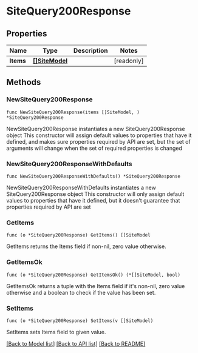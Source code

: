 # SiteQuery200Response

## Properties

Name | Type | Description | Notes
------------ | ------------- | ------------- | -------------
**Items** | [**[]SiteModel**](SiteModel.md) |  | [readonly] 

## Methods

### NewSiteQuery200Response

`func NewSiteQuery200Response(items []SiteModel, ) *SiteQuery200Response`

NewSiteQuery200Response instantiates a new SiteQuery200Response object
This constructor will assign default values to properties that have it defined,
and makes sure properties required by API are set, but the set of arguments
will change when the set of required properties is changed

### NewSiteQuery200ResponseWithDefaults

`func NewSiteQuery200ResponseWithDefaults() *SiteQuery200Response`

NewSiteQuery200ResponseWithDefaults instantiates a new SiteQuery200Response object
This constructor will only assign default values to properties that have it defined,
but it doesn't guarantee that properties required by API are set

### GetItems

`func (o *SiteQuery200Response) GetItems() []SiteModel`

GetItems returns the Items field if non-nil, zero value otherwise.

### GetItemsOk

`func (o *SiteQuery200Response) GetItemsOk() (*[]SiteModel, bool)`

GetItemsOk returns a tuple with the Items field if it's non-nil, zero value otherwise
and a boolean to check if the value has been set.

### SetItems

`func (o *SiteQuery200Response) SetItems(v []SiteModel)`

SetItems sets Items field to given value.



[[Back to Model list]](../README.md#documentation-for-models) [[Back to API list]](../README.md#documentation-for-api-endpoints) [[Back to README]](../README.md)


